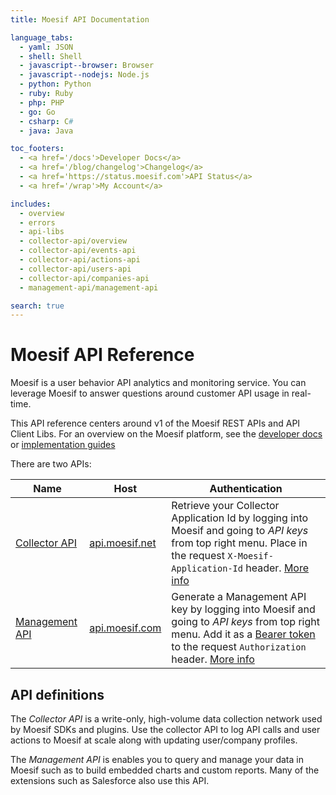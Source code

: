 ```yaml
---
title: Moesif API Documentation

language_tabs:
  - yaml: JSON
  - shell: Shell
  - javascript--browser: Browser
  - javascript--nodejs: Node.js
  - python: Python
  - ruby: Ruby
  - php: PHP
  - go: Go
  - csharp: C#
  - java: Java

toc_footers:
  - <a href='/docs'>Developer Docs</a>
  - <a href='/blog/changelog'>Changelog</a>
  - <a href='https://status.moesif.com'>API Status</a>
  - <a href='/wrap'>My Account</a>

includes:
  - overview
  - errors
  - api-libs
  - collector-api/overview
  - collector-api/events-api
  - collector-api/actions-api
  - collector-api/users-api
  - collector-api/companies-api
  - management-api/management-api

search: true
---
```


# Moesif API Reference

Moesif is a user behavior API analytics and monitoring service. You can leverage Moesif to answer questions around customer API usage in real-time.

This API reference centers around v1 of the Moesif REST APIs and API Client Libs.
For an overview on the Moesif platform, see the [developer docs](/docs) or [implementation guides](https://www.moesif.com/implementation)  

There are two APIs:

|Name|Host|Authentication|
|----|----|--------------|
|[Collector API](#collector-api)|[api.moesif.net](https://api.moesif.net)|Retrieve your Collector Application Id by logging into Moesif and going to _API keys_ from top right menu. Place in the request `X-Moesif-Application-Id` header. [More info](#collector-api)|
|[Management API](#Management-API)|[api.moesif.com](https://api.moesif.com)|Generate a Management API key by logging into Moesif and going to _API keys_ from top right menu. Add it as a [Bearer token](https://swagger.io/docs/specification/authentication/bearer-authentication/) to the request `Authorization` header. [More info](#Management-API)|

## API definitions

The _Collector API_ is a write-only, high-volume data collection network used by Moesif SDKs and plugins. Use the collector API to log API calls and user actions to Moesif at scale along with updating user/company profiles. 

The _Management API_ is enables you to query and manage your data in Moesif such as to build embedded charts and custom reports. Many of the extensions such as Salesforce also use this API.

